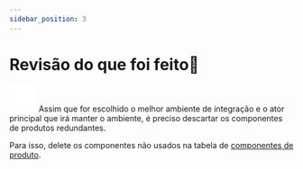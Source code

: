 ```yaml
---
sidebar_position: 3
---
```

# Revisão do que foi feito📜

![delete](./imgs/icn_delete.svg) 
Assim que for escolhido o melhor ambiente de integração e o ator
principal que irá manter o ambiente, é preciso descartar os componentes de produtos redundantes.

Para isso, delete os componentes não usados na tabela de [componentes de produto](https://drive.google.com/file/d/1lskvh_tH3KCl87hPXBmuls7-y4xxWc0m/view?usp=sharing).